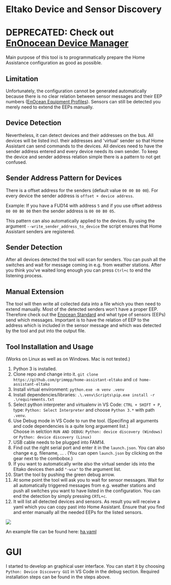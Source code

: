 # Eltako Device and Sensor Discovery

# DEPRECATED: Check out [EnOnocean Device Manager](https://github.com/grimmpp/enocean-device-manager)

Main purpose of this tool is to programmatically prepare the Home Assistance configuration as good as possible.

## Limitation
Unfortunately, the configuration cannot be generated automatically because there is no clear relation between sensor messages and their EEP numbers ([EnOcean Equipment Profiles](https://www.trio2sys.fr/images/media/EnOcean_Equipment_Profiles_EEP2.1.pdf)). 
Sensors can still be detected you merely need to extend the EEPs manually.

## Device Detection
Nevertheless, it can detect devices and their addresses on the bus. All devices will be listed incl. their addresses and 'virtual' sender so that Home Assistant can send commands to the devices. All devices need to have the sender address entered and every device needs its own sender. To keep the device and sender address relation simple there is a pattern to not get confused. 

## Sender Address Pattern for Devices
There is a offset address for the senders (default value ``00 00 B0 00``). For every device the sender address is ``offset + device address``. 

Example: If you have a FUD14 with address ``5`` and if you use offset address ``00 00 B0 00`` then the sender address is ``00 00 B0 05``.

This pattern can also automatically applied to the devices. By using the argument `--write_sender_address_to_device` the script ensures that Home Assistant senders are registered.

## Sender Detection
After all devices detected the tool will scan for senders. You can push all the switches and wait for message coming in e.g. from weather stations. After you think you've waited long enough you can press ``Ctrl+c`` to end the listening process. 


## Manual Extension
The tool will then write all collected data into a file which you then need to extend manually. Most of the detected senders won't have a proper EEP. Therefore check out the [Enocean Standard](https://www.trio2sys.fr/images/media/EnOcean_Equipment_Profiles_EEP2.1.pdf) and what type of sensors (EEPs) send which messages. Important is to have the relation of EEP to the address which is included in the sensor message and which was detected by the tool and put into the output file.

## Tool Installation and Usage
(Works on Linux as well as on Windows. Mac is not tested.)
1. Python 3 is installed.
2. Clone repo and change into it. `git clone https://github.com/grimmpp/home-assistant-eltako` and `cd home-assistant-eltako`
3. Install virtual environment: `python.exe -m venv .venv`
4. Install dependencies/libraries: `.\.venv\Scripts\pip.exe install -r .\requirements.txt`
5. Select python interpreter and virtualenv in VS Code: `CTRL + SHIFT + P`, type: `Python: Select Interpreter` and choose `Python 3.*` with path `.venv`.<br/>
6. Use Debug mode in VS Code to run the tool. (Specifing all arguments and code dependencies is a quite long arguement list.) <br/>
   Choose in selction `RUN AND DEBUG`: `Python: device discovery (Windows)` or `Python: device discovery (Linux)`
7. USB cable needs to be plugged into FAM14. 
8. Find out the right serial port and enter it in the `launch.json`. You can also change e.g. filename, ... . (You can open `launch.json` by clicking on the gear next to the combobox.)
9. If you want to automatically write also the virtual sender ids into the Eltako devices then add `"-wsa"` to the argument list.
10. Start the tool by pushing the green debug arrow.
11. At some point the tool will ask you to wait for sensor messages. Wait for all automatically triggered messages from e.g. weather stations and push all switches you want to have listed in the configuration. You can end the detection by simply pressing ``CRTL+c``.
12. It will list all detected devices and sensors. As result you will receive a yaml which you can copy past into Home Assistant. Ensure that you find and enter manually all the needed EEPs for the listed sensors.


<img src="./debug_decice_discovery2.png"/>

An example file can be found here: [ha.yaml](ha.yaml)

# GUI
I started to develop an graphical user interface. You can start it by choosing `Python: Device Discovery GUI` in VS Code in the debug section.
Required installation steps can be found in the steps above. 